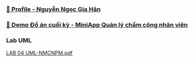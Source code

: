 ### [💌 Profile - Nguyễn Ngọc Gia Hân](https://github.com/Hanari05/profile.git)

### [📑 Demo Đồ án cuối kỳ - MiniApp Quản lý chấm công nhân viên](https://github.com/Lanne-0402/Nhap-mon-CNPM.git)

### Lab UML
[LAB 04 UML-NMCNPM.pdf](https://github.com/user-attachments/files/23143285/LAB.04.UML-NMCNPM.pdf)
